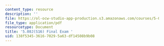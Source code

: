 ```yaml
---
content_type: resource
description: ''
file: https://ol-ocw-studio-app-production.s3.amazonaws.com/courses/5-08j-biological-chemistry-ii-spring-2016/138f5345361670295a63df14508b9b08_MIT5_08jS16FinalExam.pdf
file_type: application/pdf
resourcetype: Document
title: '5.08J(S16) Final Exam '
uid: 138f5345-3616-7029-5a63-df14508b9b08
---
```

